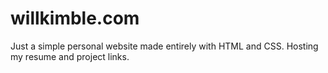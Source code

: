 # willkimble.com
Just a simple personal website made entirely with HTML and CSS. Hosting my resume and project links.
